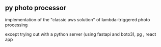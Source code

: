 py photo processor
-------

implementation of the "classic aws solution" of lambda-triggered photo processing<br>

 
except trying out with a python server (using fastapi and boto3), pg , react app